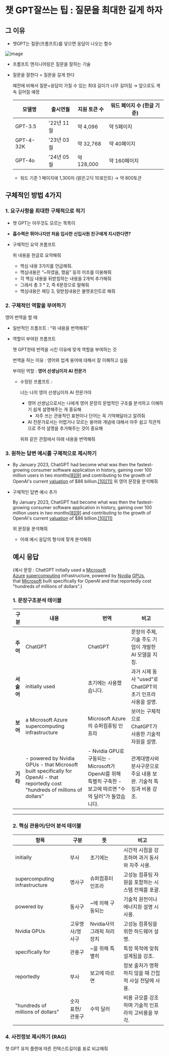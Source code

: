 # **챗 GPT잘쓰는 팁 : 질문을 최대한 길게 하자**

## 그 이유

- 챗GPT는 질문(프롬프트)를 넣으면 응답이 나오는 함수
    
![image](https://github.com/user-attachments/assets/e18e431a-c9f8-4af4-a5a7-fa85be79d458)


- 프롬프트 엔지니어링은 질문을 잘하는 기술
    
    

- 질문을 잘한다 = 질문을 길게 한다
    
    예전에 비해서 질문+응답이 가질 수 있는 최대 길이가 너무 길어짐 
    → 앞으로도 계속 길어질 예정
    
    | **모델명** | **출시연월** | **지원 토큰 수** | **워드 페이지 수 (한글 기준)** |
    | --- | --- | --- | --- |
    | GPT-3.5 | '22년 11월 | 약 4,096 | 약 5페이지 |
    | GPT-4-32K | '23년 03월 | 약 32,768 | 약 40페이지 |
    | GPT-4o | '24년 05월 | 약 128,000 | 약 160페이지 |
    
    * 워드 기준 1 페이지에 1,300자 (맑은고딕 10포인트) → 약 800토큰
    

## 구체적인 방법 4가지

### **1. 요구사항을 최대한 구체적으로 적기**

- 챗 GPT는 아무것도 모르는 똑똑이
- **흡수력은 뛰어나지만 처음 입사한 신입사원 친구에게 지시한다면?**

- 구체적인 요약 프롬프트
    
    위 내용을 한글로 요약해줘
    
    - 핵심 내용 3가지를 언급해줘.
    - 핵심내용은  “~하였음, 했음” 등의 어조를 이용해줘
    - 각 핵심 내용을 뒤받침하는 내용을 2개씩 추가해줘
    - 그래서 총 3 * 2, 즉 6문장으로 말해줘
    - 핵심내용은 헤딩 3, 뒷받침내용은 불렛포인트로 해줘

### **2. 구체적인 역할을 부여하기**

영어 번역을 할 때

- 일반적인 프롬프트 : “위 내용을 번역해줘”
- 역할이 부여된 프롬프트
    
    챗 GPT한테 번역을 시킨 이유에 맞게 역할을 부여하는 것
    
    번역을 하는 이유 : 영어와 업계 용어에 대해서 잘 이해하고 싶음
    
    부여된 역할 : **영어 선생님이자 AI 전문가**
    
    - 수정된 프롬프트 :
        
        너는 나의 영어 선생님이자 AI 전문가야
        
        - 영어 선생님으로서는 나에게 영어 문장의 문법적인 구조를 분석하고 이해하기 쉽게 설명해주는 게 중요해
            - 자주 쓰는 관용적인 표현이나  단어는 꼭 기억해달라고 알려줘
        - AI 전문가로서는 어렵거나 모르는 용어와 개념에 대해서 아주 쉽고 직관적으로 주석 설명을 추가해주는 것이 중요해
        
        위와 같은 관점에서 아래 내용을 번역해줘
        
    

### **3. 원하는 답변 예시를 구체적으로 제시하기**

- By January 2023, ChatGPT had become what was then the fastest-growing consumer software application in history, gaining over 100 million users in two months[[8]](https://en.wikipedia.org/wiki/ChatGPT#cite_note-:8-8)[[9]](https://en.wikipedia.org/wiki/ChatGPT#cite_note-9) and contributing to the growth of OpenAI's current [valuation](https://en.wikipedia.org/wiki/Business_valuation) of $86 billion.[[10]](https://en.wikipedia.org/wiki/ChatGPT#cite_note-10)[[11]](https://en.wikipedia.org/wiki/ChatGPT#cite_note-11)
위 영어 문장을 분석해줘
- 구체적인 답변 예시 추가
    
    
    By January 2023, ChatGPT had become what was then the fastest-growing consumer software application in history, gaining over 100 million users in two months[[8]](https://en.wikipedia.org/wiki/ChatGPT#cite_note-:8-8)[[9]](https://en.wikipedia.org/wiki/ChatGPT#cite_note-9) and contributing to the growth of OpenAI's current [valuation](https://en.wikipedia.org/wiki/Business_valuation) of $86 billion.[[10]](https://en.wikipedia.org/wiki/ChatGPT#cite_note-10)[[11]](https://en.wikipedia.org/wiki/ChatGPT#cite_note-11)
    
    위 문장을 분석해줘
    
    - 아래 예시 응답의 형식에 맞게 분석해줘
    
    ## 예시 응답
    
    (예시 문장 : ChatGPT initially used a [Microsoft Azure](https://en.wikipedia.org/wiki/Microsoft_Azure) [supercomputing](https://en.wikipedia.org/wiki/Supercomputer) infrastructure, powered by [Nvidia](https://en.wikipedia.org/wiki/Nvidia) [GPUs](https://en.wikipedia.org/wiki/GPU), that [Microsoft](https://en.wikipedia.org/wiki/Microsoft) built specifically for OpenAI and that reportedly cost "hundreds of millions of dollars".)
    
    ### 1. 문장구조분석 테이블
    
    | **구분** | **내용** | **번역** | **비고** |
    | --- | --- | --- | --- |
    | **주어** | ChatGPT | ChatGPT | 문장의 주체, 기술 주도 기업이 개발한 AI 모델을 지칭. |
    | **서술어** | initially used | 초기에는 사용했습니다. | 과거 시제 동사 "used"로 ChatGPT의 초기 인프라 사용을 설명. |
    | **보어** | a Microsoft Azure supercomputing infrastructure | Microsoft Azure의 슈퍼컴퓨팅 인프라 | 보어는 구체적으로 ChatGPT가 사용한 기술적 자원을 설명. |
    | **기타** | - powered by Nvidia GPUs                                                                              - that Microsoft built specifically for OpenAI                                               - that reportedly cost "hundreds of millions of dollars" | - Nvidia GPU로 구동되는                                                                          - Microsoft가 OpenAI를 위해 특별히 구축한                                                    - 보고에 따르면 "수억 달러"가 들었습니다. | 관계대명사와 분사구문으로 주요 내용 보완. 기술적 특징과 비용 강조. |
    
    ---
    
    ### 2. 핵심 관용어/단어 분석 테이블
    
    | **항목** | **구분** | **뜻** | **비고** |
    | --- | --- | --- | --- |
    | initially | 부사 | 초기에는 | 시간적 시점을 강조하며 과거 동사와 자주 사용. |
    | supercomputing infrastructure | 명사구 | 슈퍼컴퓨터 인프라 | 고성능 컴퓨팅 자원을 포함하는 시스템 전체를 포괄. |
    | powered by | 동사구 | ~에 의해 구동되는 | 기술적 원천이나 에너지원 설명 시 사용. |
    | Nvidia GPUs | 고유명사/명사구 | Nvidia사의 그래픽 처리 장치 | 고성능 컴퓨팅을 위한 하드웨어 설명. |
    | specifically for | 관용구 | ~을 위해 특별히 | 특정 목적에 맞춰 설계됨을 강조. |
    | reportedly | 부사 | 보고에 따르면 | 정보 출처가 명확하지 않을 때 간접적 사실 전달에 사용. |
    | "hundreds of millions of dollars" | 숫자 표현/관용구 | 수억 달러 | 비용 규모를 강조하며 기술적 인프라의 고비용을 부각. |

### **4. 사전정보 제시하기 (RAG)**

챗 GPT 유저 플랜에 따른 컨텍스트길이를 표로 비교해줘
